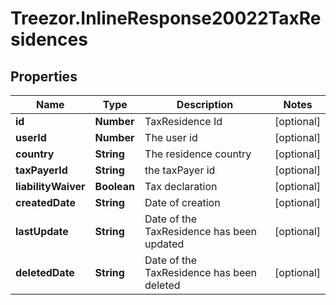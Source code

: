 # Treezor.InlineResponse20022TaxResidences

## Properties
Name | Type | Description | Notes
------------ | ------------- | ------------- | -------------
**id** | **Number** | TaxResidence Id | [optional] 
**userId** | **Number** | The user id | [optional] 
**country** | **String** | The residence country | [optional] 
**taxPayerId** | **String** | the taxPayer id | [optional] 
**liabilityWaiver** | **Boolean** | Tax declaration | [optional] 
**createdDate** | **String** | Date of creation | [optional] 
**lastUpdate** | **String** | Date of the TaxResidence has been updated | [optional] 
**deletedDate** | **String** | Date of the TaxResidence has been deleted | [optional] 
